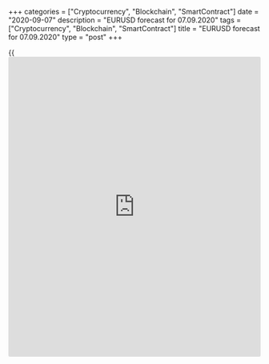 +++
categories = ["Cryptocurrency", "Blockchain", "SmartContract"]
date = "2020-09-07"
description = "EURUSD forecast for 07.09.2020"
tags = ["Cryptocurrency", "Blockchain", "SmartContract"]
title = "EURUSD forecast for 07.09.2020"
type = "post"
+++

{{<iframe id="large-banner" src="https://www.bounty.group/#slide=5.0" width="100%" height="600" scrolling="no" style="border: 0px solid rgb(216, 221, 230); border-radius: 3px;">}}

September 7, 2020

September 7, 2020

EUR/USD forecast: Euro bears go aheadDmitri Demidenko

## Fundamental Euro forecast for today

### EUR/USD is rolling down, and Forex traders expect an apocalypse

When the FOMC officials led by Jerome Powell universally state that the
US economy won’t rebound without a fresh stimulus, it sounds like an
appeal to Congress, “we have done our job, now, it is your turn!” The
shift to the average inflation targeting suggests that the Fed focuses
on full employment more than consumer prices. However, an improvement in
the US jobs market reduces the chance of the compromise between the
Republicans and the Democrats on additional assistance to the
unemployed. A vicious circle, which is difficult to break.

The August report was positive. The US unemployment rate dropped from
10.2% to 8.4%, and nonfarm payrolls data were better than the forecasts.
Yes, the growth of employment is slowing down, but it is natural. The
increase in activity after the reopening of the economy is fading away.
The recession is deep; there are 11.5 million fewer jobs than in
February. However, the US economy is recovering. That is why the US
dollar has performed the best weekly rise since June.

The US strong domestic data are not the only reason for the [EUR/USD][1]
correction. Investors wonder if the ECB will continue to press the euro
down. If Christine Lagarde speaks about the harm of the strong euro at
the Governing Council’s meeting, the market will expect the boost of the
QE and interest rate cut. Investors now expect the ECB rate to drop by
ten basis points by September 2021. The dovish tone of the European
Central Bank could send European bond yield down, and so, the euro
should weaken.

### Dynamics of EONIA and German bond yield

![LiteForex: EURUSD forecast for 07.09.2020][2]

 _Source_ _: Bloomberg_

The ECB September meeting will be a test for Christine Lagarde. The
hawks are likely to criticize the idea of expanding the stimulus
package. However, if the ECB president says nothing about the exchange
rates at the press conference following the meeting of the Governing
Council, the [EUR/USD][1] buyers will go ahead. The words should be
chosen very carefully because excessive pressure can only have a short-
term effect, and then, the euro rally will continue.

The euro correction encourages the bears to go ahead. They suggest a
grim outlook for the single European currency. For example, the EU
governments may not ratify the €750 billion joint bond plan.
Furthermore, some experts project a no-deal Brexit, the second pandemic
wave in Europe, and even Donald Trump’s re-election, followed by the
escalation of the US-EU trade war. The chance of the euro-area break is
close to zero now, but it can rise. In this case, the bond yield gap
will broaden, and the euro will weaken.

### Dynamics of Italy-Germany 10-year yield gap

![LiteForex: EURUSD forecast for 07.09.2020][3]

 _Source_ _: Bloomberg_

Of course, everything can happen in Forex. However, I believe the
[EUR/USD][1] should resume the uptrend after the correction. The market
currently expects the ECB to sound dovish, which suggests the euro
should go down below $1.18.

* * *

P.S. Did you like my article? Share it in social networks: it will be
the best “thank you" :)

Ask me questions and comment below. I’ll be glad to answer your
questions and give necessary explanations.

 **Useful links:**

  * I recommend trying to trade with a reliable broker [here][4]. The system allows you to trade by yourself or copy successful traders from all across the globe.
  * Use my promo-code BLOG for getting deposit bonus 50% on LiteForex platform. Just enter this code in the appropriate field while [depositing][5] your trading account.
  * Telegram channel with high-quality analytics, Forex reviews, training articles, and other useful things for traders <t.me/liteforex>



## Price chart of EURUSD in real time mode

![EUR/USD forecast: Euro bears go ahead][6]

The content of this article reflects the author’s opinion and does not
necessarily reflect the official position of LiteForex. The material
published on this page is provided for informational purposes only and
should not be considered as the provision of investment advice for the
purposes of Directive 2004/39/EC.

Rate this article:

{{value}}

( {{count}} {{title}} )

   1. my.liteforex.com/trading/chart?symbol=EURUSD&returnUrl=true
   2. cdn.liteforex.com/cache/uploads/blog_post/eurusd/eonia-bonds-germany-07-09-20.jpg?w=30&s=b4f12f79f88b2a0428eb88d9d37ed76f
   3. cdn.liteforex.com/cache/uploads/blog_post/eurusd/bonds-italy-germany-07-09-20.jpg?w=30&s=7dd9630f9bbb10abe8d3988cb027c32f
   4. my.liteforex.com/?category=analysts-opinions&slug=eurusd-forecast-euro-bears-go-ahead&openPopup=%2Fregistration%2Fpopup&utm_source=blog&utm_medium=article&utm_campaign=bonus
   5. my.liteforex.com/deposit/?category=analysts-opinions&slug=eurusd-forecast-euro-bears-go-ahead&promo_code=BLOG&utm_source=blog&utm_medium=article&utm_campaign=bonus
   6. cdn.liteforex.com/cache/uploads/blog_post/eurusd/liteforex-blog-eurusd-07-09-20.jpg?q=75&w=1000&s=10112e2d5563034b8a0972ab7e4003cc